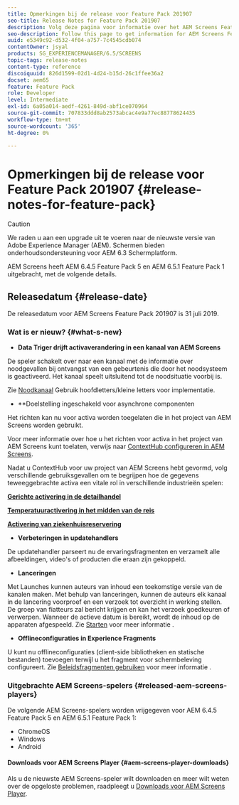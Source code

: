 ```yaml
---
title: Opmerkingen bij de release voor Feature Pack 201907
seo-title: Release Notes for Feature Pack 201907
description: Volg deze pagina voor informatie over het AEM Screens Feature Pack 201907, uitgebracht op 31 juli 2019.
seo-description: Follow this page to get information for AEM Screens Feature Pack 201907 released on July 31, 2019.
uuid: e5349c92-d532-4f04-a757-7c4545cdb074
contentOwner: jsyal
products: SG_EXPERIENCEMANAGER/6.5/SCREENS
topic-tags: release-notes
content-type: reference
discoiquuid: 826d1599-02d1-4d24-b15d-26c1ffee36a2
docset: aem65
feature: Feature Pack
role: Developer
level: Intermediate
exl-id: 6a05a014-aedf-4261-849d-abf1ce070964
source-git-commit: 707833ddd8ab2573abcac4e9a77ec88778624435
workflow-type: tm+mt
source-wordcount: '365'
ht-degree: 0%

---
```


# Opmerkingen bij de release voor Feature Pack 201907 {#release-notes-for-feature-pack}

>[!CAUTION]
>
>We raden u aan een upgrade uit te voeren naar de nieuwste versie van Adobe Experience Manager (AEM). Schermen bieden onderhoudsondersteuning voor AEM 6.3 Schermplatform.

AEM Screens heeft AEM 6.4.5 Feature Pack 5 en AEM 6.5.1 Feature Pack 1 uitgebracht, met de volgende details.

## Releasedatum {#release-date}

De releasedatum voor AEM Screens Feature Pack 201907 is 31 juli 2019.

### Wat is er nieuw? {#what-s-new}

* **Data Triger drijft activaverandering in een kanaal van AEM Screens**

De speler schakelt over naar een kanaal met de informatie over noodgevallen bij ontvangst van een gebeurtenis die door het noodsysteem is geactiveerd. Het kanaal speelt uitsluitend tot de noodsituatie voorbij is.

Zie [Noodkanaal](emergency-channel.md) Gebruik hoofdletters/kleine letters voor implementatie.

* **Doelstelling ingeschakeld voor asynchrone componenten

Het richten kan nu voor activa worden toegelaten die in het project van AEM Screens worden gebruikt.

Voor meer informatie over hoe u het richten voor activa in het project van AEM Screens kunt toelaten, verwijs naar [ContextHub configureren in AEM Screens](configuring-context-hub.md).

Nadat u ContextHub voor uw project van AEM Screens hebt gevormd, volg verschillende gebruiksgevallen om te begrijpen hoe de gegevens teweeggebrachte activa een vitale rol in verschillende industrieën spelen:

**[Gerichte activering in de detailhandel](retail-inventory-activation.md)**

**[Temperatuuractivering in het midden van de reis](local-temperature-activation.md)**

**[Activering van ziekenhuisreservering](hospitality-reservation-activation.md)**

* **Verbeteringen in updatehandlers**

De updatehandler parseert nu de ervaringsfragmenten en verzamelt alle afbeeldingen, video&#39;s of producten die eraan zijn gekoppeld.

* **Lanceringen**

Met Launches kunnen auteurs van inhoud een toekomstige versie van de kanalen maken. Met behulp van lanceringen, kunnen de auteurs elk kanaal in de lancering voorproef en een verzoek tot overzicht in werking stellen. De groep van fiatteurs zal bericht krijgen en kan het verzoek goedkeuren of verwerpen. Wanneer de actieve datum is bereikt, wordt de inhoud op de apparaten afgespeeld.
Zie [Starten](launches.md) voor meer informatie .

* **Offlineconfiguraties in Experience Fragments**

U kunt nu offlineconfiguraties (client-side bibliotheken en statische bestanden) toevoegen terwijl u het fragment voor schermbeleving configureert. Zie [Beleidsfragmenten gebruiken](experience-fragments-in-screens.md) voor meer informatie .

### Uitgebrachte AEM Screens-spelers {#released-aem-screens-players}

De volgende AEM Screens-spelers worden vrijgegeven voor AEM 6.4.5 Feature Pack 5 en AEM 6.5.1 Feature Pack 1:

* ChromeOS
* Windows
* Android

#### Downloads voor AEM Screens Player  {#aem-screens-player-downloads}

Als u de nieuwste AEM Screens-speler wilt downloaden en meer wilt weten over de opgeloste problemen, raadpleegt u [Downloads voor AEM Screens Player](https://download.macromedia.com/screens/).

